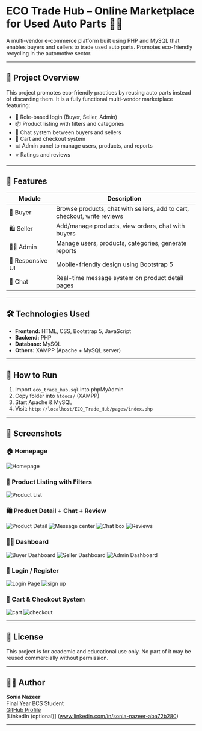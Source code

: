 # ECO Trade Hub – Online Marketplace for Used Auto Parts 🔧🛒

A multi-vendor e-commerce platform built using PHP and MySQL that enables buyers and sellers to trade used auto parts. Promotes eco-friendly recycling in the automotive sector.

---
## 🎯 Project Overview

This project promotes eco-friendly practices by reusing auto parts instead of discarding them. It is a fully functional multi-vendor marketplace featuring:

- 🔐 Role-based login (Buyer, Seller, Admin)
- 📦 Product listing with filters and categories
- 💬 Chat system between buyers and sellers
- 🛒 Cart and checkout system
- 📊 Admin panel to manage users, products, and reports
- ⭐ Ratings and reviews

---
## 🚀 Features

| Module           | Description                                                                |
|------------------|----------------------------------------------------------------------------|
| 👤 Buyer         | Browse products, chat with sellers, add to cart, checkout, write reviews   |
| 🛍️ Seller        | Add/manage products, view orders, chat with buyers                         |
| 🧑‍💼 Admin         | Manage users, products, categories, generate reports                       |
| 📱 Responsive UI | Mobile-friendly design using Bootstrap 5                                   |
| 💬 Chat          | Real-time message system on product detail pages                           |

---

## 🛠️ Technologies Used

- **Frontend:** HTML, CSS, Bootstrap 5, JavaScript
- **Backend:** PHP
- **Database:** MySQL
- **Others:** XAMPP (Apache + MySQL server)

---

## 🚀 How to Run

1. Import `eco_trade_hub.sql` into phpMyAdmin
2. Copy folder into `htdocs/` (XAMPP)
3. Start Apache & MySQL
4. Visit: `http://localhost/ECO_Trade_Hub/pages/index.php`

---

## 📸 Screenshots

### 🏠 Homepage
![Homepage](assets/images/home-slider1.png)

### 📃 Product Listing with Filters
![Product List](assets/images/search.png)

### 🛍️ Product Detail + Chat + Review
![Product Detail](assets/images/product_detail.png)
![Message center](assets/images/message-center.png)
![Chat box](assets/images/chat.jpg)
![Reviews](assets/images/review.png)



### 🧑‍💼 Dashboard
![Buyer Dashboard](assets/images/buyer-dashboard.png)
![Seller Dashboard](assets/images/seller-dashboard.png)
![Admin Dashboard](assets/images/admin-dashboard.png)

### 🔐 Login / Register
![Login Page](assets/images/login.png)
![sign up](assets/images/Register.png)


### 🛒 Cart & Checkout System
![cart ](assets/images/cart.png)
![checkout](assets/images/checkout.png)

---
## 🔐 License

This project is for academic and educational use only.
No part of it may be reused commercially without permission.

---
## 🙋‍♀️ Author

**Sonia Nazeer**  
Final Year BCS Student  
[GitHub Profile](https://github.com/sonia-nazeer)  
[LinkedIn (optional)] (www.linkedin.com/in/sonia-nazeer-aba72b280)

---
